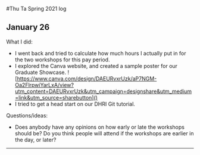#Thu Ta
Spring 2021 log

## January 26

What I did:
- I went back and tried to calculate how much hours I actually put in for the two workshops for this pay period.
- I explored the Canva website, and created a sample poster for our Graduate Showcase.
![https://www.canva.com/design/DAEURvxrUzk/aP7NGM-Oa2FlrpwiYarLxA/view?utm_content=DAEURvxrUzk&utm_campaign=designshare&utm_medium=link&utm_source=sharebutton]()
- I tried to get a head start on our DHRI Git tutorial.



Questions/ideas:
- Does anybody have any opinions on how early or late the workshops should be? Do you think people will attend if the workshops are earlier in the day, or later?



---
